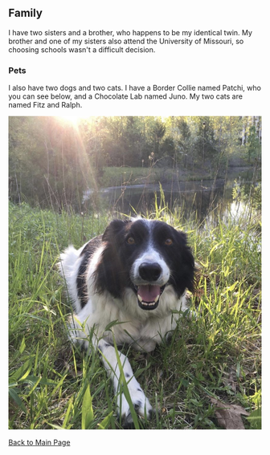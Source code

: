 ## Family

I have two sisters and a brother, who happens to be my identical twin. My brother and one of my sisters also attend the University of Missouri, so choosing schools wasn't a difficult decision.

### Pets

I also have two dogs and two cats. I have a Border Collie named Patchi, who you can see below, and a Chocolate Lab named Juno. My two cats are named Fitz and Ralph.

![Patchi](IMG_0653.jpg)

[Back to Main Page](README.md "Patchi")

